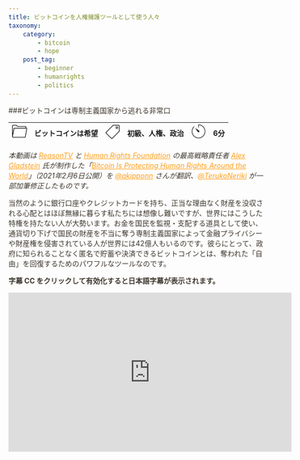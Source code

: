 ```yaml
---
title: ビットコインを人権擁護ツールとして使う人々
taxonomy:
    category:
        - bitcoin
        - hope
    post_tag:
        - beginner
        - humanrights
        - politics
---
```


<style>
img[alt*="Category"], 
img[alt*="Tag"], 
img[alt*="Time"] {
    width:30px;
    height:30px;
    object-fit: cover;
}
p {
    color: #3d362d;
}
a {
    color: #ff9f1c;
}
a:hover {
    color: #2ec4b6;
}
</style>

<script type="text/javascript" src="//ajax.googleapis.com/ajax/libs/jquery/1.10.2/jquery.min.js"></script>
<script language="JavaScript">
$(document).ready( function () {
   $("a[href^='http']:not([href*='" + location.hostname + "'])").attr('target', '_blank');
})
</script>

<script type="text/javascript" src="//ajax.googleapis.com/ajax/libs/jquery/1.10.2/jquery.min.js"></script>
<script language="JavaScript">
$(document).ready( function () {
   $("a[href^='http']:not([href*='" + location.hostname + "'])").attr('target', '_blank');
})
</script>
###ビットコインは専制主義国家から逃れる非常口

|  ![Category](/_images/category.png)  |  ビットコインは希望  |  ![Tag](/_images/tag.png)  |  初級、人権、政治  | ![Time](/_images/timer.png)  |  6分  |
| ---- | ---- | ---- | ---- | ---- | ---- |

*本動画は [ReasonTV](https://www.youtube.com/user/ReasonTV) と [Human Rights Foundation](https://hrf.org/) の最高戦略責任者 [Alex Gladstein](https://twitter.com/gladstein) 氏が制作した「[Bitcoin Is Protecting Human Rights Around the World](https://www.youtube.com/watch?v=xLYYh4aPXAM&t=51s)」（2021年2月6日公開）を [@akipponn](https://twitter.com/akipponn) さんが翻訳、[@TerukoNeriki](https://twitter.com/TerukoNeriki) が一部加筆修正したものです。*

当然のように銀行口座やクレジットカードを持ち、正当な理由なく財産を没収される心配とはほぼ無縁に暮らす私たちには想像し難いですが、世界にはこうした特権を持たない人が大勢います。お金を国民を監視・支配する道具として使い、通貨切り下げで国民の財産を不当に奪う専制主義国家によって金融プライバシーや財産権を侵害されている人が世界には42億人もいるのです。彼らにとって、政府に知られることなく匿名で貯蓄や決済できるビットコインとは、奪われた「自由」を回復するためのパワフルなツールなのです。

**字幕 CC をクリックして有効化すると日本語字幕が表示されます。**

<center><iframe width="560" height="315" src="https://www.youtube.com/embed/1AZI-9bOE9g" title="YouTube video player" frameborder="0" allow="accelerometer; autoplay; clipboard-write; encrypted-media; gyroscope; picture-in-picture" allowfullscreen></iframe></center>
